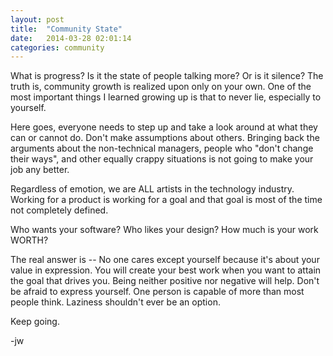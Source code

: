 ```yaml
---
layout: post
title:  "Community State"
date:   2014-03-28 02:01:14
categories: community
---
```


What is progress? Is it the state of people talking more? Or is it silence? The truth is, community growth is realized upon only on your own. One of the most important things I learned growing up is that to never lie, especially to yourself.

Here goes, everyone needs to step up and take a look around at what they can or cannot do. Don't make assumptions about others. Bringing back the arguments about the non-technical managers, people who "don't change their ways", and other equally crappy situations is not going to make your job any better.

Regardless of emotion, we are ALL artists in the technology industry. Working for a product is working for a goal and that goal is most of the time not completely defined.

Who wants your software? Who likes your design? How much is your work WORTH?

The real answer is -- No one cares except yourself because it's about your value in expression. You will create your best work when you want to attain the goal that drives you. Being neither positive nor negative will help. Don't be afraid to express yourself. One person is capable of more than most people think. Laziness shouldn't ever be an option.

Keep going.

-jw

